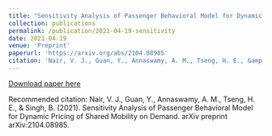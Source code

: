 ```yaml
---
title: "Sensitivity Analysis of Passenger Behavioral Model for Dynamic Pricing of Shared Mobility on Demand"
collection: publications
permalink: /publication/2021-04-19-sensitivity
date: 2021-04-19
venue: 'Preprint'
paperurl: 'https://arxiv.org/abs/2104.08985'
citation: 'Nair, V. J., Guan, Y., Annaswamy, A. M., Tseng, H. E., &amp; Singh, B. (2021). Sensitivity Analysis of Passenger Behavioral Model for Dynamic Pricing of Shared Mobility on Demand. arXiv preprint arXiv:2104.08985.'
---
```


<a href='https://arxiv.org/abs/2104.08985'>Download paper here</a>

Recommended citation: Nair, V. J., Guan, Y., Annaswamy, A. M., Tseng, H. E., & Singh, B. (2021). Sensitivity Analysis of Passenger Behavioral Model for Dynamic Pricing of Shared Mobility on Demand. arXiv preprint arXiv:2104.08985.